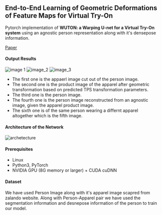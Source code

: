 ## End-to-End Learning of Geometric Deformations of Feature Maps for Virtual Try-On

Pytorch implementation of **WUTON: a Warping U-net for a Virtual Try-On system** using an agnostic person representation along with it's densepose information.

[Paper](https://arxiv.org/pdf/1906.01347.pdf)

#### Output Results
![image 1](https://i.imgur.com/G7JUFa8.jpg)
![image_2](https://i.imgur.com/4ame6wW.jpg)
![image_3](https://i.imgur.com/SuEGces.jpg)

* The first one is the appaerl image cut out of the person image.
* The second one is the product image of the apparel after geometric transformation based on predicted TPS transformation parameters.
* The third one is the person image.
* The fourth one is the person image reconstructed from an agnostic image, given the apparel product image.
* The sixth one is of the same person wearing a differnt apparel altogether which is the fifth image.


#### Architecture of the Network
![archetecture](https://i.imgur.com/MpEX6ZH.png)

#### Prerequisites
* Linux
* Python3, PyTorch
* NVIDIA GPU (8G memory or larger) + CUDA cuDNN

#### Dataset
We have used Person Image along with it's apparel image scapred from zalando website. Along with Person-Apparel pair we have used the segmentation information and desnepose information of the person to train our model.
